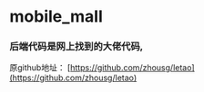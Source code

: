 # mobile_mall

### 后端代码是网上找到的大佬代码,

原github地址： [https://github.com/zhousg/letao](https://github.com/zhousg/letao)